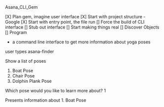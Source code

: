 Asana_CLI_Gem

[X] Plan gem, imagine user interface
[X] Start with project structure - Google
[X] Start with entry point, the file run
[] Force the build of CLI interface
[] Stub out interface
[] Start making things real
[] Discover Objects
[] Program

- a command line interface to get more information about yoga poses

user types asana-finder

Show a list of poses

1. Boat Pose
2. Chair Pose
3. Dolphin Plank Pose

Which pose would you like to learn more about?
1

Presents information about 1. Boat Pose
